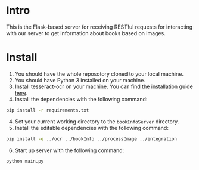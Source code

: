 
# Intro

This is the Flask-based server for receiving RESTful requests for interacting
with our server to get information about books based on images.

# Install

1. You should have the whole reposotory cloned to your local machine.
2. You should have Python 3 installed on your machine.
3. Install tesseract-ocr on your machine. You can find the installation guide
   [here](https://tesseract-ocr.github.io/tessdoc/Installation.html).
3. Install the dependencies with the following command:
```bash
pip install -r requirements.txt
```
4. Set your current working directory to the `bookInfoServer` directory.
5. Install the editable dependencies with the following command:
```bash
pip install -e ../ocr ../bookInfo ../processImage ../integration
```
6. Start up server with the following command:
```bash
python main.py
```